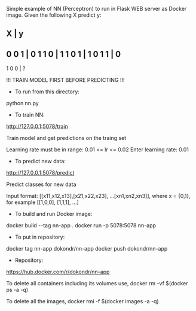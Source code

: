 
Simple example of NN (Perceptron) to run in Flask WEB server as Docker image.
Given the following X predict y:

  X   | y
---------
0 0 1 | 0
1 1 0 | 1
1 0 1 | 1
0 1 1 | 0
----------
1 0 0 | ?

!!! TRAIN MODEL FIRST BEFORE PREDICTING !!!

* To run from this directory:

python nn.py

* To train NN:

http://127.0.0.1:5078/train

Train model and get predictions on the traing set

Learning rate must be in range: 0.01 <= lr <= 0.02
Enter learning rate: 0.01

* To predict new data:

http://127.0.0.1:5078/predict

Predict classes for new data

Input format: [[x11,x12,x13],[x21,x22,x23], ...[xn1,xn2,xn3]], 
where x = {0,1}, for example [[1,0,0], [1,1,1], ...]

* To build and run Docker image:

docker build --tag nn-app .
docker run  -p 5078:5078 nn-app

* To put in repository:

docker tag nn-app dokondr/nn-app
docker push dokondr/nn-app

* Repository:

https://hub.docker.com/r/dokondr/nn-app

To delete all containers including its volumes use,
docker rm -vf $(docker ps -a -q)

To delete all the images,
docker rmi -f $(docker images -a -q)

